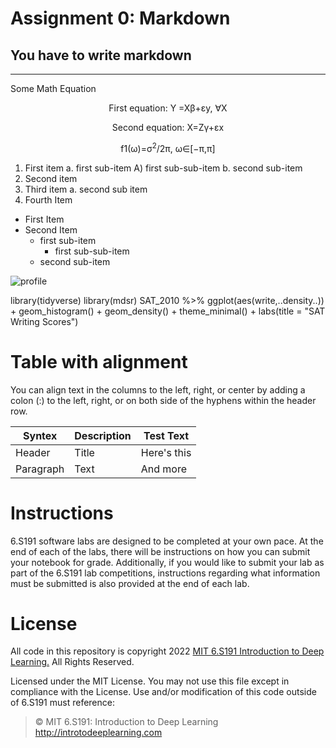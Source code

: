 <!--markdown-->

# __Assignment 0: Markdown__
## You have to write markdown
---
Some Math Equation  
<p align="center">
First equation: Y =Xβ+εy, ∀X</p>
<p align="center">
Second equation: X=Zγ+εx</p>
<p align="center">
f1(ω)=σ<sup>2</sup>/2π, ω∈[−π,π]</p>

<!--ordarList-->
1. First item a. first sub-item A) first sub-sub-item b. second sub-item
2. Second item
3. Third item a. second sub item
4. Fourth Item
  
<!--unorderList-->
- First Item
- Second Item
  - first sub-item
    - first sub-sub-item
  - second sub-item
 
 <!--image-->
 ![profile](./images/cartoon.png)
 
<p>library(tidyverse)
library(mdsr)
SAT_2010 %>% ggplot(aes(write,..density..)) + geom_histogram() +
geom_density() + theme_minimal() + labs(title = "SAT Writing Scores")</p>

# __Table with alignment__
<p>You can align text in the columns to the left, right, or center by adding a colon (:) to the left,
right, or on both side of the hyphens within the header row.</p>
  
<!--Table-->

| __Syntex__ | __Description__ | __Test Text__ |
| ----- | ------ | ------ |
| Header | Title | Here's this |
| Paragraph | Text | And more |

# __Instructions__
<p>6.S191 software labs are designed to be completed at your own pace. At the end of each
of the labs, there will be instructions on how you can submit your notebook for grade.
Additionally, if you would like to submit your lab as part of the 6.S191 lab competitions,
instructions regarding what information must be submitted is also provided at the end of
each lab.</p>

# __License__

All code in this repository is copyright 2022 [MIT 6.S191 Introduction to Deep Learning.](http://introtodeeplearning.com) All
Rights Reserved.
<p>Licensed under the MIT License. You may not use this file except in compliance with the
License. Use and/or modification of this code outside of 6.S191 must reference:</p>

> © MIT 6.S191: Introduction to Deep Learning <br/>http://introtodeeplearning.com
